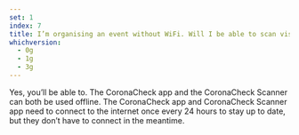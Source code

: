 ```yaml
---
set: 1
index: 7
title: I’m organising an event without WiFi. Will I be able to scan visitors’ QR codes? 
whichversion:
  - 0g
  - 1g
  - 3g
---
```

Yes, you’ll be able to. The CoronaCheck app and the CoronaCheck Scanner can both be used offline. The CoronaCheck app and CoronaCheck Scanner app need to connect to the internet once every 24 hours to stay up to date, but they don’t have to connect in the meantime. 
